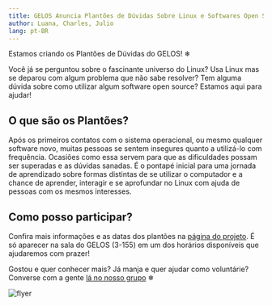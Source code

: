 ```yaml
---
title: GELOS Anuncia Plantões de Dúvidas Sobre Linux e Softwares Open Source 
author: Luana, Charles, Julio
lang: pt-BR
---
```


Estamos criando os Plantões de Dúvidas do GELOS! ❄

Você já se perguntou sobre o fascinante universo do Linux? Usa Linux mas se deparou com algum problema que não sabe resolver? Tem alguma dúvida sobre como utilizar algum software open source? Estamos aqui para ajudar!

## O que são os Plantões?

Após os primeiros contatos com o sistema operacional, ou mesmo qualquer software novo, muitas pessoas se sentem insegures quanto a utilizá-lo com frequência. Ocasiões como essa servem para que as dificuldades possam ser superadas e as dúvidas sanadas. É o pontapé inicial para uma jornada de aprendizado sobre formas distintas de se utilizar o computador e a chance de aprender, interagir e se aprofundar no Linux com ajuda de pessoas com os mesmos interesses.

## Como posso participar?

Confira mais informações e as datas dos plantões na [página do projeto](/projetos/plantao.html). É só aparecer na sala do GELOS (3-155) em um dos horários disponíveis que ajudaremos com prazer!

Gostou e quer conhecer mais? Já manja e quer ajudar como voluntárie? Converse com a gente [lá no nosso grupo](https://t.me/gelos_geral) ❄


![flyer]()
